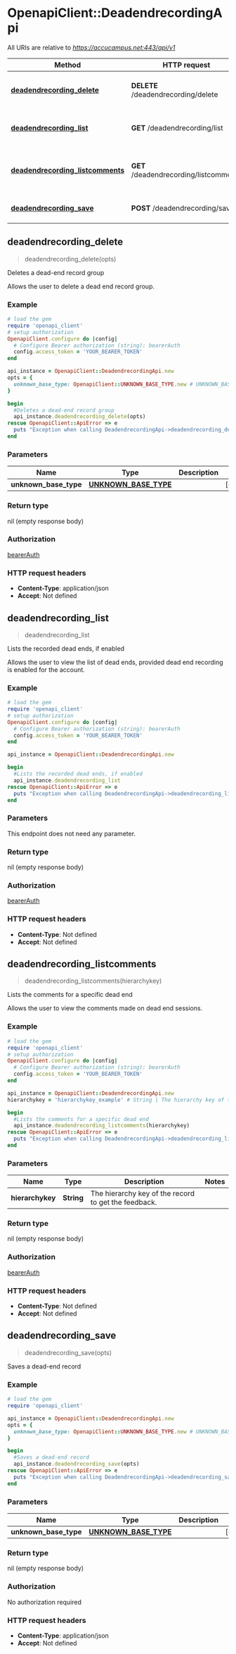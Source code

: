 # OpenapiClient::DeadendrecordingApi

All URIs are relative to *https://accucampus.net:443/api/v1*

Method | HTTP request | Description
------------- | ------------- | -------------
[**deadendrecording_delete**](DeadendrecordingApi.md#deadendrecording_delete) | **DELETE** /deadendrecording/delete | Deletes a dead-end record group
[**deadendrecording_list**](DeadendrecordingApi.md#deadendrecording_list) | **GET** /deadendrecording/list | Lists the recorded dead ends, if enabled
[**deadendrecording_listcomments**](DeadendrecordingApi.md#deadendrecording_listcomments) | **GET** /deadendrecording/listcomments | Lists the comments for a specific dead end
[**deadendrecording_save**](DeadendrecordingApi.md#deadendrecording_save) | **POST** /deadendrecording/save | Saves a dead-end record



## deadendrecording_delete

> deadendrecording_delete(opts)

Deletes a dead-end record group

Allows the user to delete a dead end record group.

### Example

```ruby
# load the gem
require 'openapi_client'
# setup authorization
OpenapiClient.configure do |config|
  # Configure Bearer authorization (string): bearerAuth
  config.access_token = 'YOUR_BEARER_TOKEN'
end

api_instance = OpenapiClient::DeadendrecordingApi.new
opts = {
  unknown_base_type: OpenapiClient::UNKNOWN_BASE_TYPE.new # UNKNOWN_BASE_TYPE | 
}

begin
  #Deletes a dead-end record group
  api_instance.deadendrecording_delete(opts)
rescue OpenapiClient::ApiError => e
  puts "Exception when calling DeadendrecordingApi->deadendrecording_delete: #{e}"
end
```

### Parameters


Name | Type | Description  | Notes
------------- | ------------- | ------------- | -------------
 **unknown_base_type** | [**UNKNOWN_BASE_TYPE**](UNKNOWN_BASE_TYPE.md)|  | [optional] 

### Return type

nil (empty response body)

### Authorization

[bearerAuth](../README.md#bearerAuth)

### HTTP request headers

- **Content-Type**: application/json
- **Accept**: Not defined


## deadendrecording_list

> deadendrecording_list

Lists the recorded dead ends, if enabled

Allows the user to view the list of dead ends, provided dead end recording is enabled for the account.

### Example

```ruby
# load the gem
require 'openapi_client'
# setup authorization
OpenapiClient.configure do |config|
  # Configure Bearer authorization (string): bearerAuth
  config.access_token = 'YOUR_BEARER_TOKEN'
end

api_instance = OpenapiClient::DeadendrecordingApi.new

begin
  #Lists the recorded dead ends, if enabled
  api_instance.deadendrecording_list
rescue OpenapiClient::ApiError => e
  puts "Exception when calling DeadendrecordingApi->deadendrecording_list: #{e}"
end
```

### Parameters

This endpoint does not need any parameter.

### Return type

nil (empty response body)

### Authorization

[bearerAuth](../README.md#bearerAuth)

### HTTP request headers

- **Content-Type**: Not defined
- **Accept**: Not defined


## deadendrecording_listcomments

> deadendrecording_listcomments(hierarchykey)

Lists the comments for a specific dead end

Allows the user to view the comments made on dead end sessions.

### Example

```ruby
# load the gem
require 'openapi_client'
# setup authorization
OpenapiClient.configure do |config|
  # Configure Bearer authorization (string): bearerAuth
  config.access_token = 'YOUR_BEARER_TOKEN'
end

api_instance = OpenapiClient::DeadendrecordingApi.new
hierarchykey = 'hierarchykey_example' # String | The hierarchy key of the record to get the feedback.

begin
  #Lists the comments for a specific dead end
  api_instance.deadendrecording_listcomments(hierarchykey)
rescue OpenapiClient::ApiError => e
  puts "Exception when calling DeadendrecordingApi->deadendrecording_listcomments: #{e}"
end
```

### Parameters


Name | Type | Description  | Notes
------------- | ------------- | ------------- | -------------
 **hierarchykey** | **String**| The hierarchy key of the record to get the feedback. | 

### Return type

nil (empty response body)

### Authorization

[bearerAuth](../README.md#bearerAuth)

### HTTP request headers

- **Content-Type**: Not defined
- **Accept**: Not defined


## deadendrecording_save

> deadendrecording_save(opts)

Saves a dead-end record

### Example

```ruby
# load the gem
require 'openapi_client'

api_instance = OpenapiClient::DeadendrecordingApi.new
opts = {
  unknown_base_type: OpenapiClient::UNKNOWN_BASE_TYPE.new # UNKNOWN_BASE_TYPE | 
}

begin
  #Saves a dead-end record
  api_instance.deadendrecording_save(opts)
rescue OpenapiClient::ApiError => e
  puts "Exception when calling DeadendrecordingApi->deadendrecording_save: #{e}"
end
```

### Parameters


Name | Type | Description  | Notes
------------- | ------------- | ------------- | -------------
 **unknown_base_type** | [**UNKNOWN_BASE_TYPE**](UNKNOWN_BASE_TYPE.md)|  | [optional] 

### Return type

nil (empty response body)

### Authorization

No authorization required

### HTTP request headers

- **Content-Type**: application/json
- **Accept**: Not defined

